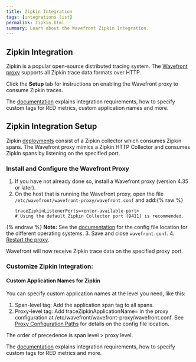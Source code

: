 ```yaml
---
title: Zipkin Integration
tags: [integrations list]
permalink: zipkin.html
summary: Learn about the Wavefront Zipkin Integration.
---
```

## Zipkin Integration

Zipkin is a popular open-source distributed tracing system. The [Wavefront proxy](https://docs.wavefront.com/proxies.html) supports all Zipkin trace data formats over HTTP.

Click the **Setup** tab for instructions on enabling the Wavefront proxy to consume Zipkin traces.

The [documentation](https://docs.wavefront.com/tracing_integrations.html) explains integration requirements, how to specify custom tags for RED metrics, custom application names and more.

## Zipkin Integration Setup

Zipkin [deployments](https://zipkin.io/pages/architecture.html) consist of a Zipkin collector which consumes Zipkin spans. The Wavefront proxy mimics a Zipkin HTTP Collector and consumes Zipkin spans by listening on the specified port.

### Install and Configure the Wavefront Proxy

1. If you have not already done so, install a Wavefront proxy (version 4.35 or later). 
2. On the host that is running the Wavefront proxy, open the file `/etc/wavefront/wavefront-proxy/wavefront.conf` and add:{% raw %}
   ```
   traceZipkinListenerPorts=<enter-available-port>
   # Using the default Zipkin Collector port (9411) is recommended.
   ```
{% endraw %}
   **Note:** See the [documentation](https://docs.wavefront.com/proxies_configuring.html#paths) for the config file location for the different operating systems.
3. Save and close `wavefront.conf`.
4. [Restart the proxy](https://docs.wavefront.com/proxies_installing.html#start-and-stop-a-proxy).

Wavefront will now receive Zipkin trace data on the specified proxy port.

### Customize Zipkin Integration:

#### Custom Application Names for Zipkin
You can specify custom application names at the level you need, like this:

1. Span-level tag: Add the application span tag to all spans.
2. Proxy-level tag: Add traceZipkinApplicationName=<application-name> in the proxy configuration at /etc/wavefront/wavefront-proxy/wavefront.conf.
   See [Proxy Configuration Paths](https://docs.wavefront.com/proxies_configuring.html#paths) for details on the config file location.

The order of precedence is span level > proxy level.

The [documentation](https://docs.wavefront.com/tracing_integrations.html) explains integration requirements, how to specify custom tags for RED metrics and more.


